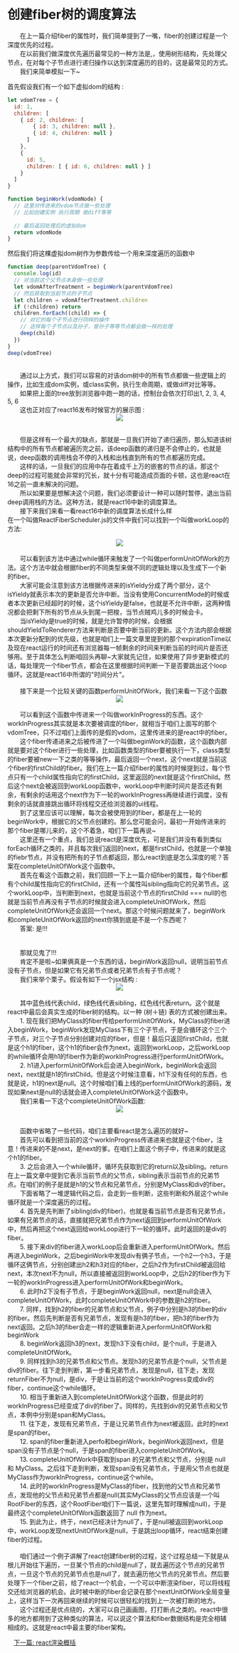 # 创建fiber树的调度算法

&emsp;&emsp;在上一篇介绍fiber的属性时，我们简单提到了一嘴，fiber的创建过程是一个深度优先的过程。
<br>
&emsp;&emsp;在以前我们做深度优先遍历最常见的一种方法是,，使用树形结构，先处理父节点，在对每个子节点进行递归操作以达到深度遍历的目的，这是最常见的方式。<br>
&emsp;&emsp;我们来简单模拟一下~
<br>


首先假设我们有一个如下虚拟dom的结构 :
```js
let vdomTree = {
  id: 1,
  children: [
    { id: 2, children: [
        { id: 3, children: null },
        { id: 4, children: null }
      ]
    },
    {
      id: 5,
      children: [ { id: 6, children: null } ]
    }
  ]
}

```

```js
function beginWork(vdomNode) {
  // 这里对传进来的vdom节点做一些处理
  // 比如创建实例 执行周期 做diff等等
  
  // 最后返回处理后的虚拟dom
  return vdomNode
}
```
然后我们将这棵虚拟dom树作为参数传给一个用来深度遍历的函数中
```js
function deep(parentVdomTree) {
  console.log(id)
  // 对当前这个父节点本身做一些处理
  let vdomAfterTreatment = beginWork(parentVdomTree)
  // 然后获取到当前节点的子节点
  let children = vdomAfterTreatment.children
  if (!children) return
  children.forEach((child) => {
    // 对它的每个子节点进行同样的操作
    // 这样每个子节点以及孙子，曾孙子等等节点都会做一样的处理
    deep(child)
  })
}
deep(vdomTree)
```
<br>
&emsp;&emsp;通过以上方式，我们可以容易的对该dom树中的所有节点都做一些逻辑上的操作，比如生成dom实例，或class实例，执行生命周期，或做diff对比等等。<br>
&emsp;&emsp;如果把上面的tree放到浏览器中跑一跑的话，控制台会依次打印出1, 2, 3, 4, 5, 6<br>
&emsp;&emsp;这也正对应了react16发布时候官方的展示图 :
<div align="center"><img src='./deep1.jpg'> </div><br>

&emsp;&emsp;但是这样有一个最大的缺点，那就是一旦我们开始了递归遍历，那么知道该树结构中的所有节点都被遍历完之前，该deep函数的递归是不会停止的，也就是说，deep函数的调用栈会不停的入栈和出栈直到所有的节点都遍历完成。<br>
&emsp;&emsp;这样的话，一旦我们的应用中存在着成千上万的嵌套的节点的话，那这个deep的过程可能就会非常的冗长，就十分有可能造成页面的卡顿，这也是react在16之前一直未解决的问题。<br>
&emsp;&emsp;所以如果要是想解决这个问题，我们必须要设计一种可以随时暂停，退出当前deep调用栈的方法。这种方法，就是react16中新的调度算法。<br>
&emsp;&emsp;接下来我们来看一看react16中新的调度算法长成什么样<br>
在一个叫做ReactFiberScheduler.js的文件中我们可以找到一个叫做workLoop的方法: <br>
<div align="center"><img src='./workLoop.jpg'> </div><br>
&emsp;&emsp;可以看到该方法中通过while循环来触发了一个叫做performUnitOfWork的方法。这个方法中就会根据fiber的不同类型来做不同的逻辑处理以及生成下一个新的fiber。<br>
&emsp;&emsp;大家可能会注意到该方法根据传进来的isYieldy分成了两个部分，这个isYieldy就表示本次的更新是否允许中断。当没有使用ConcurrentMode的时候或者本次更新已经超时的时候，这个isYieldy是false，也就是不允许中断，这两种情况都会把剩下所有的节点从头到尾一把梭，当节点贼鸡儿多的时候会卡。<br>
&emsp;&emsp;当isYieldy是true的时候，就是允许暂停的时候，会根据shouldYieldToRenderer方法来判断是否要中断当前的更新。这个方法内部会根据本次更新分配到的优先级，也就是咱们上一篇文章里提到的那个expirationTime以及现在react运行的时间还有浏览器每一帧剩余的时间来判断当前的时间片是否还够用。至于具体怎么判断咱回头再聊~大家就先记住，如果使用了异步更新模式的话，每处理完一个fiber节点，都会在这里根据时间判断一下是否要跳出这个loop循环。这就是react16中所谓的"时间分片"。<br>
<br>
&emsp;&emsp;接下来是一个比较关键的函数performUnitOfWork，我们来看一下这个函数<br>

<div align="center"><img src='./performUnitOfWork.jpg'> </div><br>
&emsp;&emsp;可以看到这个函数中传进来一个叫做workInProgress的东西。这个workInProgress其实就是本次要被调度的fiber，就相当于咱们上面写的那个vdomTree，只不过咱们上面传的是假的vdom，这里传进来的是react中的fiber。<br>
&emsp;&emsp;这个fiber传递进来之后被传进了一个叫做beginWork的函数，这个函数内部就是要对这个fiber进行一些处理，比如函数类型的fiber要被执行一下，class类型的fiber要被new一下之类的等等操作，最后返回一个next，这个next就是当前这个fiber的firstChild的fiber。我们在上一篇介绍fiber的属性的时候提到过，每个节点只有一个child属性指向它的firstChild，这里返回的next就是这个firstChild。然后这个next会被返回到workLoop函数中，workLoop中判断时间片是否还有剩余，有剩余的话用这个next作为下一轮的workInProgress再继续进行调度，没有剩余的话就直接跳出循环将线程交还给浏览器的ui线程。<br>
&emsp;&emsp;到了这里应该可以理解，每次会被使用到的fiber，都是在上一轮的beginWork中，根据它的父节点创建的。那么您可能会问，最初一开始传进来的那个fiber是哪儿来的，这个不着急，咱们下一篇再说~<br>
&emsp;&emsp;这里还有一个重点，我们总说react是深度优先，可是我们并没有看到类似forEach循环之类的，并且每次我们返回的next，都是firstChild，也就是一个单独的fiebr节点，并没有把所有的子节点都返回，那么react到底是怎么深度的呢？答案在completeUnitOfWork这个函数中。<br>
&emsp;&emsp;首先在看这个函数之前，我们回顾一下上一篇介绍fiber的属性，每个fiber都有个child属性指向它的firstChild，还有一个属性叫sibling指向它的兄弟节点。这个workLoop中，当判断到next，也就是当前这个节点的firstChild === null的也就是当前节点再没有子节点的时候就会进入completeUnitOfWork，然后completeUnitOfWork还会返回一个next。那这个时候问题就来了，beginWork和completeUnitOfWork返回的next你猜到底是不是一个东西呢？<br>
&emsp;&emsp;答案: 是!!!<br><br><br>
&emsp;&emsp;那就见鬼了!!!<br>
&emsp;&emsp;肯定不是啦~如果俩真是一个东西的话，beginWork返回null，说明当前节点没有子节点，但是如果它有兄弟节点或者兄弟节点有子节点呢？<br>
&emsp;&emsp;我们来举个栗子。假设有如下一个jsx结构 :<br>
<div align="center"><img src='./fiberTree.jpg'> </div><br>
&emsp;&emsp;其中蓝色线代表child，绿色线代表sibling，红色线代表return。这个就是react中最后会真实生成的fiber树的结构。以一种 (树＋链) 表的方式被创建出来。<br>
&emsp;&emsp;1. 现在我们把MyClass的fiber传给performUnitOfWork，MyClass的fiber进入beginWork，beginWork发现MyClass下有三个子节点，于是会循环这个三个子节点，对三个子节点分别创建对应的fiber，但是！最后只返回firstChild，也就是这个h1的fiber，这个h1的fiber会作为next，返回到workLoop，之后workLoop的while循环会用h1的fiber作为新的workInProgress进行performUnitOfWork。<br>
&emsp;&emsp;2. h1进入performUnitOfWork后会进入beginWork，beginWork会返回next，next就是h1的firstChild。但是这个时候注意看，h1下没有任何的东西，也就是说，h1的next是null。这个时候咱们看上线的performUnitOfWork的源码，发现如果next是null的话就会进入completeUnitOfWork这个函数中。<br>
&emsp;&emsp;我们来看一下这个completeUnitOfWork函数:<br>

<div align="center"><img src='./completeUnitOfWork.jpg'> </div><br>

&emsp;&emsp;函数中省略了一些代码，咱们主要看react是怎么遍历的就好~<br>
&emsp;&emsp;首先可以看到把当前的这个workInProgress传递进来也就是这个fiber，注意！传进来的不是next，是next的爹。在咱们上面这个例子中，传进来的就是这个h1的fiber。<br>
&emsp;&emsp;3. 之后会进入一个while循环，循环先获取到它的return以及sibling。return在上一篇文章中提到它表示当前节点的父节点，sibling表示当前节点的兄弟节点。在咱们的例子是就是h1的父节点和兄弟节点，分别是MyClass和div的fiber。<br>
&emsp;&emsp;下面省略了一堆逻辑代码之后，会走到一些判断，这些判断和外层这个while循环就是一个深度遍历的过程。<br>
&emsp;&emsp;4. 首先是先判断了sibling(div的fiber)，也就是看当前节点是否有兄弟节点，如果有兄弟节点的话，直接就把兄弟节点作为next返回到performUnitOfWork中，然后再把这个next返回给workLoop进行下一轮的循环。此时返回的是div的fiber。<br>
&emsp;&emsp;5. 接下来div的fiber进入workLoop后会重新进入performUnitOfWork。然后再进入beginWork，之后beginWork中发现div有俩子节点，一个h2一个h3，于是循环这俩节点，分别创建出h2和h3对应的fiber，之后h2作为firstChild被返回给next，本次next不为null，所以直接被返回到workLoop中，之后h2的fiber作为下一轮的workInProgress进入performUnitOfWork和beginWork。<br>
&emsp;&emsp;6. 此时h2下没有子节点，于是beginWork返回null，next是null会进入completeUnitOfWork，此时completeUnitOfWork中的参数是h2的fiber。<br>
&emsp;&emsp;7. 同样，找到h2的fiber的兄弟节点和父节点，例子中分别是h3的fiber的div的fiber。然后先判断是否有兄弟节点，发现有是h3的fiber，把h3的fiber作为next返回。之后h3的fiber会走一样的逻辑重新进入performUnitOfWork和beginWork<br>
&emsp;&emsp;8. beginWork返回h3的next，发现h3下没有child，是个null，于是进入completeUnitOfWork。<br>
&emsp;&emsp;9. 同样找到h3的兄弟节点和父节点。发现h3的兄弟节点是个null，父节点是div的fiber。往下走到判断，第一步看兄弟节点，发现是null，往下走，发现returnFiber不为null，是div，于是让当前的这个workInProgress变成div的fiber，continue这个while循环。<br>
&emsp;&emsp;10. 相当于重新进入到completeUnitOfWork这个函数，但是此时的workInProgress已经变成了div的fiber了。同样的，先找到div的兄弟节点和父节点，本例中分别是span和MyClass。<br>
&emsp;&emsp;11. 往下走，发现有兄弟节点，于是让兄弟节点作为next被返回，此时的next是span的fiber。<br>
&emsp;&emsp;12. span的fiber重新进入perfo和beginWork，beginWork返回next，但是span没有子节点是个null，于是span的fiber进入completeUnitOfWork。<br>
&emsp;&emsp;13. completeUnitOfWork中获取到span 的兄弟节点和父节点，分别是 null 和 MyClass。之后往下走到判断，发现span没有兄弟节点，于是用父节点也就是MyClass作为workInProgress，continue这个while。<br>
&emsp;&emsp;14. 此时的workInProgress是MyClass的fiber，找到他的父节点和兄弟节点，发现他的父节点和兄弟节点都是null(其实MyClass的父节点应该是一个叫RootFiber的东西，这个RootFiber咱们下一篇说，这里先暂时理解成null)，于是最终这个completeUnitOfWork函数返回了 null 作为next。<br>
&emsp;&emsp;15. 到此为止，终于，next已经决计为null了，于是null被返回到workLoop中，workLoop发现nextUnitOfWork是null，于是跳出loop循环，react结束创建fiber的过程。<br><br>
&emsp;&emsp;咱们通过一个例子讲解了react创建fiber树的过程，这个过程总结一下就是从根儿开始往下遍历，一旦某个节点的child是null了，就去遍历这个节点的兄弟节点，一旦这个节点的兄弟节点也是null了，就去遍历他父节点的兄弟节点。然后要处理下一个fiber之前，给了react一个机会，一个可以中断渲染fiber，可以将线程交还给浏览器的机会。此时被中断的fiber会记录在那个nextUnitOfWork全局变量上，这样当下一次再回来继续的时候可以很轻松的找到上一次被打断的地方。<br>
&emsp;&emsp;这个过程还是优点绕的，大家可以自己画画图，打打断点之类的。react中很多的地方都用到了这种类似的算法，可以说这个算法和fiber数据结构是完全相辅相成的。这就是react中最主要的fiber架构。<br>

&emsp;[下一篇: react渲染概括](../render&commit)<br>
